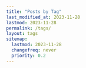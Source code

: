 ```yaml
---
title: "Posts by Tag"
last_modified_at: 2023-11-28
lastmod: 2023-11-28
permalink: /tags/
layout: tags
sitemap:
  lastmod: 2023-11-28
  changefreq: never
  priority: 0.2
---
```

